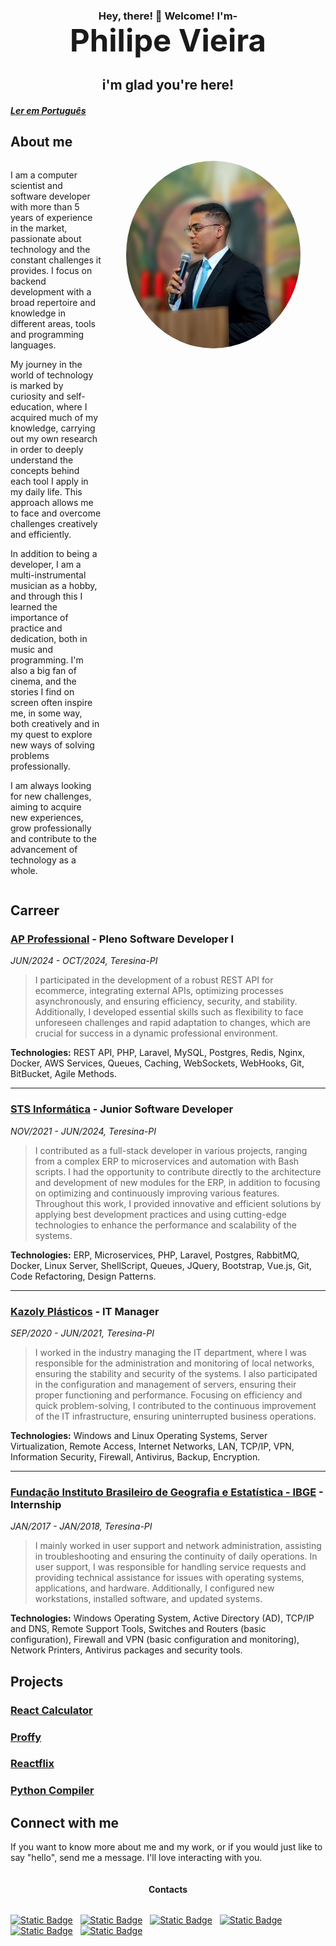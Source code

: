 <h3 style="text-align: center; margin-bottom: 0px; padding: 0px">Hey, there! 👋 Welcome! I'm- </h3>
<h1 style="text-align: center; font-weight: bolder; font-size: 350%; margin: 0px; padding: 0px">Philipe Vieira</h1>
<h2 style="text-align: center">i'm glad you're here!</h2>


##### [Ler em Português](README_pt-br.md)


## About me

<div style="display: flex; flex-direction: row; align-items: start; justify-content: center">
    <div style=" width: calc(100%-310px);">
        <p>I am a computer scientist and software developer with more than 5 years of experience in the market, passionate about technology and the constant challenges it provides. I focus on backend development with a broad repertoire and knowledge in different areas, tools and programming languages.</p>
        <p>My journey in the world of technology is marked by curiosity and self-education, where I acquired much of my knowledge, carrying out my own research in order to deeply understand the concepts behind each tool I apply in my daily life. This approach allows me to face and overcome challenges creatively and efficiently.</p>
        <p>In addition to being a developer, I am a multi-instrumental musician as a hobby, and through this I learned the importance of practice and dedication, both in music and programming. I'm also a big fan of cinema, and the stories I find on screen often inspire me, in some way, both creatively and in my quest to explore new ways of solving problems professionally.</p>
        <p>I am always looking for new challenges, aiming to acquire new experiences, grow professionally and contribute to the advancement of technology as a whole.</p>
    </div>
    <img src="./images/profile unfocused.png" style="object-fit: cover; max-width: 300px; max-height: 300px; height: auto; width: auto; border-radius: 50%; margin: 0px 40px;">
</div>


## Carreer

### [AP Professional](https://www.anapaulacarvalho.com/) - Pleno Software Developer I
*JUN/2024 - OCT/2024, Teresina-PI*  
> I participated in the development of a robust REST API for ecommerce, integrating external APIs, optimizing processes asynchronously, and ensuring efficiency, security, and stability. Additionally, I developed essential skills such as flexibility to face unforeseen challenges and rapid adaptation to changes, which are crucial for success in a dynamic professional environment.  

**Technologies:** REST API, PHP, Laravel, MySQL, Postgres, Redis, Nginx, Docker, AWS Services, Queues, Caching, WebSockets, WebHooks, Git, BitBucket, Agile Methods.

---

### [STS Informática](https://stsinformatica.com.br/) - Junior Software Developer
*NOV/2021 - JUN/2024, Teresina-PI*  
> I contributed as a full-stack developer in various projects, ranging from a complex ERP to microservices and automation with Bash scripts. I had the opportunity to contribute directly to the architecture and development of new modules for the ERP, in addition to focusing on optimizing and continuously improving various features. Throughout this work, I provided innovative and efficient solutions by applying best development practices and using cutting-edge technologies to enhance the performance and scalability of the systems.  

**Technologies:** ERP, Microservices, PHP, Laravel, Postgres, RabbitMQ, Docker, Linux Server, ShellScript, Queues, JQuery, Bootstrap, Vue.js, Git, Code Refactoring, Design Patterns.

---

### [Kazoly Plásticos]() - IT Manager
*SEP/2020 - JUN/2021, Teresina-PI*  
> I worked in the industry managing the IT department, where I was responsible for the administration and monitoring of local networks, ensuring the stability and security of the systems. I also participated in the configuration and management of servers, ensuring their proper functioning and performance. Focusing on efficiency and quick problem-solving, I contributed to the continuous improvement of the IT infrastructure, ensuring uninterrupted business operations.  

**Technologies:** Windows and Linux Operating Systems, Server Virtualization, Remote Access, Internet Networks, LAN, TCP/IP, VPN, Information Security, Firewall, Antivirus, Backup, Encryption.

---

### [Fundação Instituto Brasileiro de Geografia e Estatística - IBGE](https://www.ibge.gov.br/) - Internship
*JAN/2017 - JAN/2018, Teresina-PI*  
> I mainly worked in user support and network administration, assisting in troubleshooting and ensuring the continuity of daily operations. In user support, I was responsible for handling service requests and providing technical assistance for issues with operating systems, applications, and hardware. Additionally, I configured new workstations, installed software, and updated systems.  

**Technologies:** Windows Operating System, Active Directory (AD), TCP/IP and DNS, Remote Support Tools, Switches and Routers (basic configuration), Firewall and VPN (basic configuration and monitoring), Network Printers, Antivirus packages and security tools.

## Projects
### [React Calculator](https://github.com/philipe-vieira/)
### [Proffy](https://github.com/philipe-vieira/)
### [Reactflix](https://github.com/philipe-vieira/)
### [Python Compiler](https://github.com/philipe-vieira/)
<!-- - Terminal (when press ctrl+k show terminal `>_` ) -->

<!-- ## Skills -->

## Connect with me

If you want to know more about me and my work, or if you would just
like to say "hello", send me a message. I'll love interacting with you.


<div style="display: flex; flex-direction: row; justify-content: center" >

#### Contacts

</div>

<div style="display: flex; flex-direction: row; justify-content: center" >

[![Static Badge](https://img.shields.io/badge/Email-white.svg?logo=gmail)](mailto:vieirap380@gmail.com) &nbsp;
[![Static Badge](https://img.shields.io/badge/LinkedIn-white.svg?logo=linkedin&logoColor=0A66C2)](https://www.linkedin.com/in/philipe-vieira-oliveira-b5a1b9148) &nbsp;
[![Static Badge](https://img.shields.io/badge/GitHub-white.svg?logo=github&logoColor=000)](https://github.com/philipe-vieira) &nbsp;
[![Static Badge](https://img.shields.io/badge/Instagram-white.svg?logo=instagram)](https://www.instagram.com/philiipe_vieira/) &nbsp;
[![Static Badge](https://img.shields.io/badge/Telegram-white.svg?logo=telegram)](https://t.me/philipevieira) &nbsp;
[![Static Badge](https://img.shields.io/badge/Resume-white.svg?logo=googledocs&logoColor=4285F4)](https://drive.google.com/file/d/1jUPjUSN4Yac-RyJS5BmMOTCZpjqiEgXm/view?usp=sharing)

</div>
